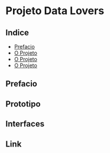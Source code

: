 # Projeto Data Lovers

## Indice
- <a href = "Prefacio">Prefacio </a>
- <a href = "Protótipo">O Projeto </a>
- <a href = "Interfaces">O Projeto </a>
- <a href = "Link">O Projeto </a>

## Prefacio

## Prototipo

## Interfaces


## Link